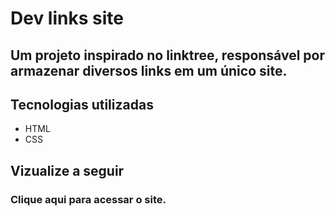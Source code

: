 # Dev links site
## Um projeto inspirado no linktree, responsável por armazenar diversos links em um único site.
## Tecnologias utilizadas 
* HTML
* CSS
## Vizualize a seguir 
### Clique aqui para acessar o site.
